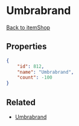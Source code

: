 # Umbrabrand

<no description available>

[Back to itemShop](../item-shops.md)

## Properties

```json
{
    "id": 812,
    "name": "Umbrabrand",
    "count": -100
}
```

## Related

- [Umbrabrand](../items/21949-umbrabrand.md)

